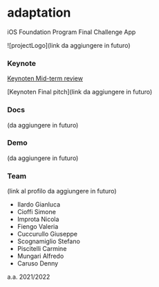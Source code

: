 # adaptation
iOS Foundation Program Final Challenge App

![projectLogo](link da aggiungere in futuro)

### Keynote
[Keynoten Mid-term review](https://github.com/dennewbie/adaptation/blob/main/key/midterm_review_group_c.pdf)

[Keynoten Final pitch](link da aggiungere in futuro)

### Docs
(da aggiungere in futuro)

### Demo
(da aggiungere in futuro)

### Team
(link al profilo da aggiungere in futuro)
- Ilardo Gianluca
- Cioffi Simone
- Improta Nicola
- Fiengo Valeria
- Cuccurullo Giuseppe
- Scognamiglio Stefano
- Piscitelli Carmine
- Mungari Alfredo
- Caruso Denny

a.a. 2021/2022

